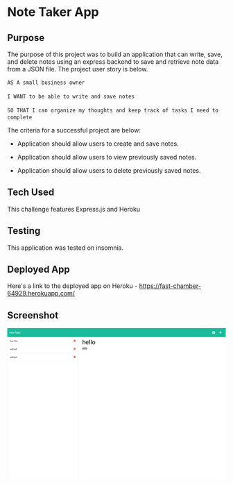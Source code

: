 # Note Taker App

## Purpose
The purpose of this project was to build an application that can write, save, and delete notes using an express backend to save and retrieve note data from a JSON file. The project user story is below.

```
AS A small business owner

I WANT to be able to write and save notes

SO THAT I can organize my thoughts and keep track of tasks I need to complete
```

 The criteria for a successful project are below: 

* Application should allow users to create and save notes.

* Application should allow users to view previously saved notes. 

* Application should allow users to delete previously saved notes. 

## Tech Used
This challenge features Express.js and Heroku

## Testing
This application was tested on insomnia.

## Deployed App
Here's a link to the deployed app on Heroku - https://fast-chamber-64929.herokuapp.com/

## Screenshot
![screenshot](/images/fast-chamber-64929.herokuapp.com_notes.png)
